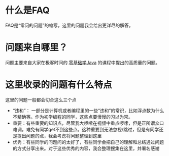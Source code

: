 # 什么是FAQ
FAQ是“常问的问题”的缩写，这里的问题我会给出更详尽的解答。

# 问题来自哪里？
问题主要来自大家在极客时间的 [零基础学Java](https://time.geekbang.org/course/intro/181) 的课程中提出的高质量的问题。

# 这里收录的问题有什么特点
这里的问题一般都会切合这么三个点

 - “违和”： 一部分是计算机或者编程里的一些“违和”的常识，比如浮点数为什么不精确等。作为初学编程的同学，这些点要慢慢的习以为常。
 - 重要：有些重要的知识点，尽管我大啰嗦在视频中重点啰嗦，但是正所谓众口难调，难免有同学get不到这些点。这种重要到无法忽视/跳过，但是有同学还是提出问题的点，我会考虑将问题整理到这里
 - 优秀：有些同学的问题问的太好了，有些同学会把自己的理解和总结通过问题的方式分享出来。对于这些优秀的内容，我会整理搜集在这里，并署名感谢

